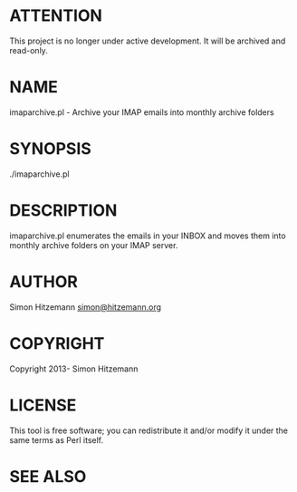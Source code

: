 # ATTENTION
This project is no longer under active development. It will be archived and read-only.

# NAME

imaparchive.pl - Archive your IMAP emails into monthly archive folders

# SYNOPSIS

./imaparchive.pl

# DESCRIPTION

imaparchive.pl enumerates the emails in your INBOX and moves them into
monthly archive folders on your IMAP server.

# AUTHOR

Simon Hitzemann <simon@hitzemann.org>

# COPYRIGHT

Copyright 2013- Simon Hitzemann

# LICENSE

This tool is free software; you can redistribute it and/or modify
it under the same terms as Perl itself.

# SEE ALSO
